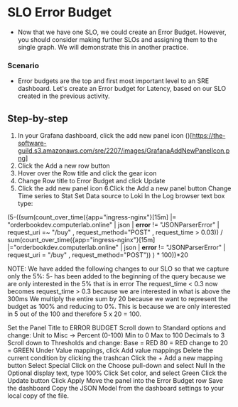 # SLO Error Budget

- Now that we have one SLO, we could create an Error Budget. However, you should consider making further SLOs and assigning them to the single graph. We will demonstrate this in another practice.

### Scenario
- Error budgets are the top and first most important level to an SRE dashboard. Let's create an Error budget for Latency, based on our SLO created in the previous activity.

## Step-by-step
1. In your Grafana dashboard, click the add new panel icon
()[https://the-software-guild.s3.amazonaws.com/sre/2207/images/GrafanaAddNewPanelIcon.png]
2. Click the Add a new row button
3. Hover over the Row title and click the gear icon
4. Change Row title to Error Budget and click Update
5. Click the add new panel icon
6.Click the Add a new panel button
Change Time series to Stat
Set Data source to Loki
In the Log browser text box type:

(5-((sum(count_over_time({app="ingress-nginx"}[15m] |= "orderbookdev.computerlab.online" | json | __error__ != "JSONParserError" | request_uri =~ "/buy" , request_method="POST" , request_time > 0.03)) / sum(count_over_time({app="ingress-nginx"}[15m] |="orderbookdev.computerlab.online" | json | __error__ != "JSONParserError" | request_uri = "/buy" , request_method="POST")) ) * 100))*20
  
NOTE: We have added the following changes to our SLO so that we capture only the 5%:
5- has been added to the beginning of the query because we are only interested in the 5% that is in error
The request_time < 0.3 now becomes request_time > 0.3 because we are interested in what is above the 300ms
We multiply the entire sum by 20 because we want to represent the budget as 100% and reducing to 0%. This is because we are only interested in 5 out of the 100 and therefore 5 x 20 = 100. 

Set the Panel Title to ERROR BUDGET
Scroll down to Standard options and change:
Unit to Misc -> Percent (0-100)
Min to 0
Max to 100
Decimals to 3
Scroll down to Thresholds and change:
Base = RED
80 = RED change to 20 = GREEN
Under Value mappings, click Add value mappings
Delete the current condition by clicking the trashcan
Click the + Add a new mapping button
Select Special
Click on the Choose pull-down and select Null
In the Optional display text, type 100%
Click Set color, and select Green
Click the Update button
Click Apply
Move the panel into the Error Budget row
Save the dashboard
Copy the JSON Model from the dashboard settings to your local copy of the file.
